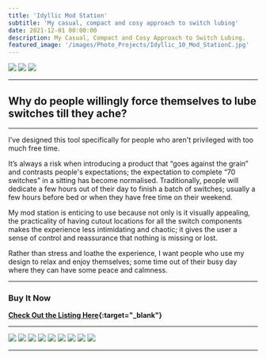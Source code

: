 ```yaml
---
title: 'Idyllic Mod Station'
subtitle: 'My casual, compact and cosy approach to switch lubing'
date: 2021-12-01 00:00:00
description: My Casual, Compact and Cosy Approach to Switch Lubing.
featured_image: '/images/Photo_Projects/Idyllic_10_Mod_StationC.jpg'
---
```


<div class="gallery" data-columns="3">
	<img src="/images/Photo_Projects/Idyllic_10_Mod_Station_Black.jpg">
	<img src="/images/Photo_Projects/Idyllic_10_Mod_Station_Green.jpg">
	<img src="/images/Photo_Projects/Idyllic_10_Mod_Station_Purple.jpg">
</div>

--- 

## Why do people willingly force themselves to lube switches till they ache? 

---

I’ve designed this tool specifically for people who aren't privileged with too much free time. 

It’s always a risk when introducing a product that “goes against the grain” and contrasts people's expectations; the expectation to complete “70 switches” in a sitting has become normalised. 
Traditionally, people will dedicate a few hours out of their day to finish a batch of switches; usually a few hours before bed or when they have free time on their weekend. 

My mod station is enticing to use because not only is it visually appealing, the practicality of having cutout locations for all the switch components makes the experience less intimidating and chaotic; it gives the user a sense of control and reassurance that nothing is missing or lost. 

Rather than stress and loathe the experience, I want people who use my design to relax and enjoy themselves; some time out of their busy day where they can have some peace and calmness. 


---

### Buy It Now

**[Check Out the Listing Here](https://dailyclack.com/products/idyllic-mod-station-lube-station){:target="_blank"}**

--- 

<div class="gallery" data-columns="2">
	<img src="/images/Photo_Projects/Idyllic_10_Mod_Station.jpg">
	<img src="/images/Photo_Projects/Idyllic_10_Mod_Station2.jpg">
	<img src="/images/Photo_Projects/Idyllic_10_Mod_StationZ.jpg">
	<img src="/images/Photo_Projects/Idyllic_10_Mod_Station3.jpg">
	<img src="/images/Photo_Projects/Idyllic_10_Mod_Station_Purple_Single.jpg">
	<img src="/images/Photo_Projects/Idyllic_10_Mod_StationX.jpg">
	<img src="/images/Photo_Projects/Idyllic_10_Mod_Station_Green_Single.jpg">
	<img src="/images/Photo_Projects/Idyllic_10_Mod_Station_Open.jpg">
	<img src="/images/Photo_Projects/Idyllic_10_Mod_StationD.jpg">

	
</div>

---